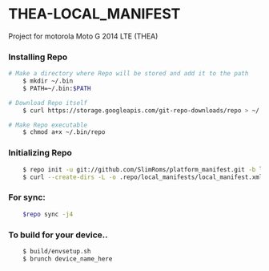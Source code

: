 THEA-LOCAL_MANIFEST
========================
Project for motorola Moto G 2014 LTE (THEA)

### Installing Repo ###
```bash
# Make a directory where Repo will be stored and add it to the path
    $ mkdir ~/.bin
    $ PATH=~/.bin:$PATH

# Download Repo itself
    $ curl https://storage.googleapis.com/git-repo-downloads/repo > ~/.bin/repo

# Make Repo executable
    $ chmod a+x ~/.bin/repo
```

### Initializing Repo ###
```bash
    $ repo init -u git://github.com/SlimRoms/platform_manifest.git -b lp5.1
    $ curl --create-dirs -L -o .repo/local_manifests/local_manifest.xml -O -L https://raw.githubusercontent.com/RolanDroid/local_manifest/slim-5.1/local_manifest.xml
```
### For sync: ###
```bash
    $repo sync -j4
```
### To build for your device.. ###
```bash
    $ build/envsetup.sh
    $ brunch device_name_here
```


